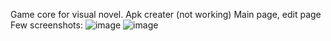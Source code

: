 Game core for visual novel.
Apk creater (not working)
Main page, edit page
Few screenshots:
![image](https://github.com/MrmaderatorYT/GenCore_lite/assets/66310151/d2789d30-8046-4378-b321-f34f37b9d231)
![image](https://github.com/MrmaderatorYT/GenCore_lite/assets/66310151/76b38b5c-6757-4f41-9b87-fd5e19d97086)
